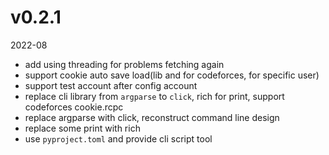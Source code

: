 
# v0.2.1

2022-08

- add using threading for problems fetching again
- support cookie auto save load(lib and for codeforces, for specific user)
- support test account after config account
- replace cli library from `argparse` to `click`, rich for print, support codeforces cookie.rcpc
- replace argparse with click, reconstruct command line design
- replace some print with rich
- use `pyproject.toml` and provide cli script tool


